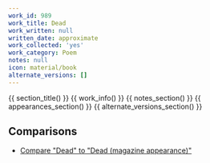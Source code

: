 ```yaml
---
work_id: 989
work_title: Dead
work_written: null
written_date: approximate
work_collected: 'yes'
work_category: Poem
notes: null
icon: material/book
alternate_versions: []
---
```


{{ section_title() }}
{{ work_info() }}
{{ notes_section() }}
{{ appearances_section() }}
{{ alternate_versions_section() }}
## Comparisons
- [Compare "Dead" to "Dead (magazine appearance)"](https://bukowskiforum.com/threads/dead.11011/)
